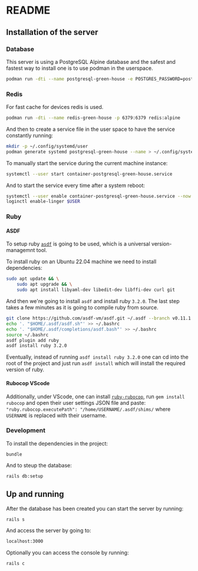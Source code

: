 # README

## Installation of the server

### Database

This server is using a PostgreSQL Alpine database and the safest and fastest way to install one is to use podman in the userspace. 

```bash
podman run -dti --name postgresql-green-house -e POSTGRES_PASSWORD=postgres -p 5432:5432 postgres:alpine
```

### Redis

For fast cache for devices redis is used.

```bash
podman run -dti --name redis-green-house -p 6379:6379 redis:alpine
```

And then to create a service file in the user space to have the service constantly running:

```bash
mkdir -p ~/.config/systemd/user
podman generate systemd postgresql-green-house --name > ~/.config/systemd/user/container-postgresql-green-house.service
```

To manually start the service during the current machine instance:

```bash
systemctl --user start container-postgresql-green-house.service
```

And to start the service every time after a system reboot:

```bash
systemctl --user enable container-postgresql-green-house.service --now
loginctl enable-linger $USER
```

### Ruby


#### ASDF
To setup ruby [`asdf`](https://asdf-vm.com/) is going to be used, which is a universal version-managemnt tool. 

To install ruby on an Ubuntu 22.04 machine we need to install dependencies:

```bash
sudo apt update && \
    sudo apt upgrade && \
    sudo apt install libyaml-dev libedit-dev libffi-dev curl git
```

And then we're going to install `asdf` and install ruby `3.2.0`. The last step takes a few minutes as it is going to compile ruby from source.

```bash
git clone https://github.com/asdf-vm/asdf.git ~/.asdf --branch v0.11.1
echo '. "$HOME/.asdf/asdf.sh"' >> ~/.bashrc
echo '. "$HOME/.asdf/completions/asdf.bash"' >> ~/.bashrc
source ~/.bashrc
asdf plugin add ruby
asdf install ruby 3.2.0
```

Eventually, instead of running `asdf install ruby 3.2.0` one can cd into the root of the project and just run `asdf install` which will install the required version of ruby.

#### Rubocop VScode

Additionally, under VScode, one can install [`ruby-rubocop`](https://marketplace.visualstudio.com/items?itemName=misogi.ruby-rubocop), run `gem install rubocop` and open their user settings JSON file and paste: `"ruby.rubocop.executePath": "/home/USERNAME/.asdf/shims/` where `USERNAME` is replaced with their username.

### Development

To install the dependencies in the project:

```
bundle
```

And to steup the database:

```
rails db:setup
```

## Up and running

After the database has been created you can start the server by running:

```bash
rails s
```

And access the server by going to:

```bash
localhost:3000
```

Optionally you can access the console by running:

```bash
rails c
```
